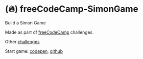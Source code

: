 # (:fire:) freeCodeCamp-SimonGame
Build a Simon Game

Made as part of [freeCodeCamp](https://www.freecodecamp.com/challenges/build-a-simon-game) challenges.

Other [challenges](https://www.freecodecamp.com/cirych)

Start game:
[codepen](http://codepen.io/Cirych/full/EVjNzL/), 
[github](http://cirych.github.io/freeCodeCamp-SimonGame/)
